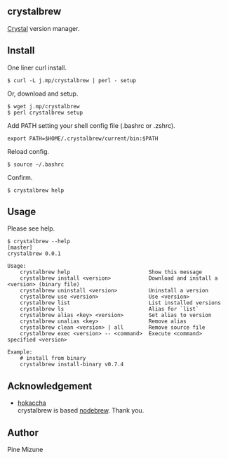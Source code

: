 crystalbrew
-----------

[Crystal](http://crystal-lang.org/) version manager.

## Install
One liner curl install.

```
$ curl -L j.mp/crystalbrew | perl - setup
```

Or, download and setup.

```
$ wget j.mp/crystalbrew
$ perl crystalbrew setup
```

Add PATH setting your shell config file (.bashrc or .zshrc).

```
export PATH=$HOME/.crystalbrew/current/bin:$PATH
```

Reload config.

```
$ source ~/.bashrc
```

Confirm.

```
$ crystalbrew help
```

## Usage
Please see help.

```
$ crystalbrew --help                                                                                                       [master]
crystalbrew 0.0.1

Usage:
    crystalbrew help                         Show this message
    crystalbrew install <version>            Download and install a <version> (binary file)
    crystalbrew uninstall <version>          Uninstall a version
    crystalbrew use <version>                Use <version>
    crystalbrew list                         List installed versions
    crystalbrew ls                           Alias for `list`
    crystalbrew alias <key> <version>        Set alias to version
    crystalbrew unalias <key>                Remove alias
    crystalbrew clean <version> | all        Remove source file
    crystalbrew exec <version> -- <command>  Execute <command> specified <version>

Example:
    # install from binary
    crystalbrew install-binary v0.7.4
```

## Acknowledgement

- [hokaccha](https://github.com/hokaccha)<br />
crystalbrew is based [nodebrew](https://github.com/hokaccha/nodebrew). Thank you.

## Author
Pine Mizune

